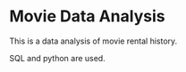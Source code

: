 # Movie Data Analysis

This is a data analysis of movie rental history.

SQL and python are used. 






